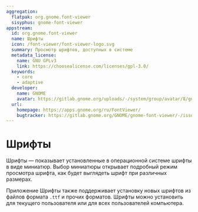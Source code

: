 ```yaml
---
aggregation:
  flatpak: org.gnome.font-viewer
  sisyphus: gnome-font-viewer
appstream:
  id: org.gnome.font-viewer
  name: Шрифты
  icon: /font-viewer/font-viewer-logo.svg
  summary: Просмотр шрифтов, доступных в системе
  metadata_license:
    name: GNU GPLv3
    link: https://choosealicense.com/licenses/gpl-3.0/
  keywords:
    - core
    - adaptive
  developer:
    name: GNOME
    avatar: https://gitlab.gnome.org/uploads/-/system/group/avatar/8/gnomelogo.png?width=48
  url:
    homepage: https://apps.gnome.org/ru/FontViewer/
    bugtracker: https://gitlab.gnome.org/GNOME/gnome-font-viewer/-/issues/
---
```


# Шрифты

Шрифты — показывает установленные в операционной системе шрифты в виде миниатюр. Выбор миниатюры открывает подробный режим просмотра шрифта, как будет выглядеть шрифт при различных размерах.

Приложение Шрифты также поддерживает установку новых шрифтов из файлов формата `.ttf` и прочих форматов. Шрифты можно установить для текущего пользователя или для всех пользователей компьютера.

<!--@include: @ru/apps/.parts/install/content-repo.md-->
<!--@include: @ru/apps/.parts/install/content-flatpak.md-->
